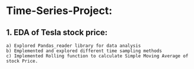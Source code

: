 # Time-Series-Project:
## 1. EDA of Tesla stock price: 
    a) Explored Pandas_reader library for data analysis
    b) Emplemented and explored different time sampling methods 
    c) Implemented Rolling function to calculate Simple Moving Average of stock Price.
